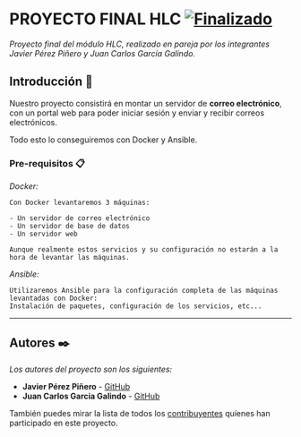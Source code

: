 # PROYECTO FINAL HLC [![Finalizado](https://cdn.rawgit.com/sindresorhus/awesome/d7305f38d29fed78fa85652e3a63e154dd8e8829/media/badge.svg)](http://jperez.tk)

_Proyecto final del módulo HLC, realizado en pareja por los integrantes Javier Pérez Piñero y Juan Carlos García Galindo._

## Introducción 🚀

Nuestro proyecto consistirá en montar un servidor de **correo electrónico**, con un portal web para poder iniciar sesión y enviar y recibir correos electrónicos. 

Todo esto lo conseguiremos con Docker y Ansible.

### Pre-requisitos 📋

_Docker:_

```
Con Docker levantaremos 3 máquinas:

- Un servidor de correo electrónico
- Un servidor de base de datos
- Un servidor web

Aunque realmente estos servicios y su configuración no estarán a la hora de levantar las máquinas.
```

_Ansible:_

```
Utilizaremos Ansible para la configuración completa de las máquinas levantadas con Docker:
Instalación de paquetes, configuración de los servicios, etc...
```

---
## Autores ✒️

_Los autores del proyecto son los siguientes:_

* **Javier Pérez Piñero** - [GitHub](https://github.com/javierperez2000)
* **Juan Carlos Garcia Galindo** - [GitHub](https://github.com/juancagarrucha)

También puedes mirar la lista de todos los [contribuyentes](https://github.com/javierperez2000/proyectoHLC/contributors) quíenes han participado en este proyecto. 
